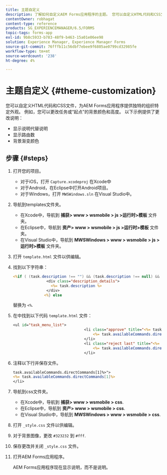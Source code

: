 ```yaml
---
title: 主题自定义
description: 了解如何自定义AEM Forms应用程序的主题。 您可以自定义HTML代码和CSS文件，以提供特定于组织的外观。
contentOwner: robhagat
content-type: reference
products: SG_EXPERIENCEMANAGER/6.5/FORMS
topic-tags: forms-app
exl-id: 9b8c5933-b783-48f9-b463-15a01e06ee98
solution: Experience Manager, Experience Manager Forms
source-git-commit: 76fffb11c56dbf7ebee9f6805ae0799cd32985fe
workflow-type: tm+mt
source-wordcount: '238'
ht-degree: 4%

---
```


# 主题自定义 {#theme-customization}

您可以自定义HTML代码和CSS文件，为AEM Forms应用程序提供独特的组织特定外观。 例如，您可以更改任务或“起点”的背景颜色和高度。 以下示例提供了更改说明：

* 显示说明代替说明
* 显示路由数
* 背景渐变颜色

## 步骤 {#steps}

1. 打开您的项目。

   * 对于iOS，打开 `Capture.xcodeproj` 在Xcode中
   * 对于Android，在Eclipse中打开Android项目。
   * 对于Windows，打开 `MWSWindows.sln` 在Visual Studio中。

1. 导航到templates文件夹。

   * 在Xcode中，导航到 **捕获> www > wsmobile > js >运行时>模板** 文件夹。
   * 在Eclipse中，导航到 **资产> www > wsmobile > js >运行时>模板** 文件夹。
   * 在Visual Studio中，导航到 **MWSWindows > www > wsmobile > js >运行时>模板** 文件夹。

1. 打开 `template.html` 文件以供编辑。
1. 找到以下字符串：

   ```jsp
   <%if ( (task.description !== "") && (task.description !== null) && (typeof task.description !== null) && (typeof task.description !== 'undefined') ) {%>
                  <div class="description_details">
                    <%= task.description %>
                  </div>
                 <%} else
   ```

   替换为 `<%`.

1. 在中找到以下代码 `template.html` 文件：

   ```jsp
   <ul id="task_menu_list">
                                   <li class="approve" title="<%= task.availableCommands.directCommands[0]%>" data-routename="<%= task.availableCommands.directCommands[0]%>">
                                       <%= task.availableCommands.directCommands[0]%>
                                   </li>
                                   <li class="reject last" title="<%= task.availableCommands.directCommands[1]%>" data-routename="<%= task.availableCommands.directCommands[1]%>">
                                       <%= task.availableCommands.directCommands[1]%>
                                   </li>
   ```

1. 注释以下行并保存文件。

   ```jsp
   task.availableCommands.directCommands[1]%>">
   <%= task.availableCommands.directCommands[1]%>
   </li>
   ```

1. 导航到css文件夹。

   * 在Xcode中，导航到 **捕获> www > wsmobile > css**.
   * 在Eclipse中，导航到 **资产> www > wsmobile > css**.
   * 在Visual Studio中，导航到 **MWSWindows > www > wsmobile > css**.

1. 打开 `_style.css` 文件以供编辑。
1. 对于背景图像，更改 `#323232` 到 `#fff`.
1. 保存更改并关闭 `_style.css` 文件。
1. 打开AEM Forms应用程序。

   AEM Forms应用程序现在显示说明，而不是说明。
